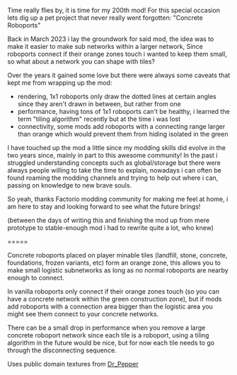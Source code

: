Time really flies by, it is time for my 200th mod!
For this special occasion lets dig up a pet project that never really went forgotten: "Concrete Roboports"

Back in March 2023 i lay the groundwork for said mod, the idea was to make it easier to make sub networks within a larger network,
Since roboports connect if their orange zones touch i wanted to keep them small, so what about a network you can shape with tiles?

Over the years it gained some love but there were always some caveats that kept me from wrapping up the mod:
- rendering, 1x1 roboports only draw the dotted lines at certain angles since they aren't drawn in between, but rather from one
- performance, having tons of 1x1 roboports can't be healthy, i learned the term "tiling algorithm" recently but at the time i was lost
- connectivity, some mods add roboports with a connecting range larger than orange which would prevent them from hiding isolated in the green

I have touched up the mod a little since my modding skills did evolve in the two years since, mainly in part to this awesome community!
In the past i struggled understanding concepts such as global/storage but there were always people willing to take the time to explain,
nowadays i can often be found roaming the modding channels and trying to help out where i can, passing on knowledge to new brave souls.

So yeah, thanks Factorio modding community for making me feel at home, i am here to stay and looking forward to see what the future brings!

(between the days of writing this and finishing the mod up from mere prototype to stable-enough mod i had to rewrite quite a lot, who knew)

=====

Concrete roboports placed on player minable tiles (landfill, stone, concrete, foundations, frozen variants, etc) form an orange zone,
this allows you to make small logistic subnetworks as long as no normal roboports are nearby enough to connect.

In vanilla roboports only connect if their orange zones touch (so you can have a concrete network within the green construction zone),
but if mods add roboports with a connection area bigger than the logistic area you might see them connect to your concrete networks.

There can be a small drop in performance when you remove a large concrete roboport network since each tile is a roboport,
using a tiling algorithm in the future would be nice, but for now each tile needs to go through the disconnecting sequence.

Uses public domain textures from [Dr_Pepper](https://mods.factorio.com/user/Dr_Pepper)
